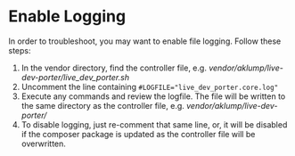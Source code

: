 # Enable Logging

In order to troubleshoot, you may want to enable file logging. Follow these steps:

1. In the vendor directory, find the controller file, e.g. _vendor/aklump/live-dev-porter/live_dev_porter.sh_
2. Uncomment the line containing `#LOGFILE="live_dev_porter.core.log"`
3. Execute any commands and review the logfile. The file will be written to the same directory as the controller file, e.g. _vendor/aklump/live-dev-porter/_
4. To disable logging, just re-comment that same line, or, it will be disabled if the composer package is updated as the controller file will be overwritten.
